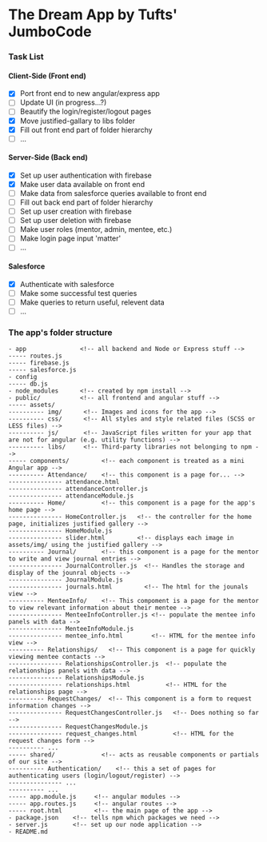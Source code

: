 # The Dream App by Tufts' JumboCode 

### Task List

#### Client-Side (Front end)

- [x] Port front end to new angular/express app
- [ ] Update UI (in progress...?)
- [ ] Beautify the login/register/logout pages
- [x] Move justified-gallary to libs folder
- [x] Fill out front end part of folder hierarchy
- [ ] ...

#### Server-Side (Back end)

- [x] Set up user authentication with firebase
- [x] Make user data available on front end
- [ ] Make data from salesforce queries available to front end
- [ ] Fill out back end part of folder hierarchy
- [ ] Set up user creation with firebase
- [ ] Set up user deletion with firebase
- [ ] Make user roles (mentor, admin, mentee, etc.)
- [ ] Make login page input 'matter'
- [ ] ...

#### Salesforce

- [x] Authenticate with salesforce
- [ ] Make some successful test queries
- [ ] Make queries to return useful, relevent data
- [ ] ...

### The app's folder structure

```
- app               <!-- all backend and Node or Express stuff -->
----- routes.js
----- firebase.js
----- salesforce.js
- config
----- db.js 
- node_modules      <!-- created by npm install -->
- public/           <!-- all frontend and angular stuff -->
----- assets/
---------- img/      <!-- Images and icons for the app -->
---------- css/      <!-- All styles and style related files (SCSS or LESS files) -->
---------- js/       <!-- JavaScript files written for your app that are not for angular (e.g. utility functions) -->
---------- libs/     <!-- Third-party libraries not belonging to npm -->
----- components/         <!-- each component is treated as a mini Angular app -->
---------- Attendance/    <!-- this component is a page for... -->
--------------- attendance.html
--------------- attendanceController.js
--------------- attendanceModule.js
---------- Home/          <!-- this component is a page for the app's home page -->
--------------- HomeController.js   <!-- the controller for the home page, initializes justified gallery -->
--------------- HomeModule.js
--------------- slider.html         <!-- displays each image in assets/img/ using the justified gallery -->
---------- Journal/       <!-- this component is a page for the mentor to write and view journal entries -->
--------------- JournalController.js  <!-- Handles the storage and display of the jounral objects -->
--------------- JournalModule.js
--------------- journals.html         <!-- The html for the jounals view -->
---------- MenteeInfo/    <!-- This compoment is a page for the mentor to view relevant information about their mentee -->
--------------- MenteeInfoController.js <!-- populate the mentee info panels with data -->
--------------- MenteeInfoModule.js
--------------- mentee_info.html        <!-- HTML for the mentee info view -->
---------- Relationships/   <!-- This component is a page for quickly viewing mentee contacts -->
--------------- RelationshipsController.js  <!-- populate the relationships panels with data -->
--------------- RelationshipsModule.js      
--------------- relationships.html          <!-- HTML for the relationships page -->
---------- RequestChanges/  <!-- This component is a form to request information changes -->
--------------- RequestChangesController.js   <!-- Does nothing so far -->
--------------- RequestChangesModule.js       
--------------- request_changes.html          <!-- HTML for the request changes form -->
---------- ...
----- shared/             <!-- acts as reusable components or partials of our site -->
---------- Authentication/    <!-- this a set of pages for authenticating users (login/logout/register) -->
--------------- ...
---------- ...
----- app.module.js     <!-- angular modules -->
----- app.routes.js     <!-- angular routes -->
----- root.html         <!-- the main page of the app -->
- package.json    <!-- tells npm which packages we need -->
- server.js       <!-- set up our node application -->
- README.md
```
